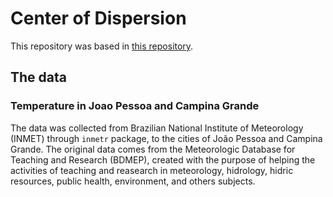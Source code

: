 # Center of Dispersion

This repository was based in [this repository](https://github.com/nazareno/eda-centro-dispersao).

## The data

### Temperature in Joao Pessoa and Campina Grande

The data was collected from Brazilian National Institute of Meteorology (INMET) through `inmetr` package, to the cities of João Pessoa and Campina Grande. The original data comes from the Meteorologic Database for Teaching and Research (BDMEP), created with the purpose of helping the activities of teaching and reasearch in meteorology, hidrology, hidric resources, public health, environment, and others subjects.
